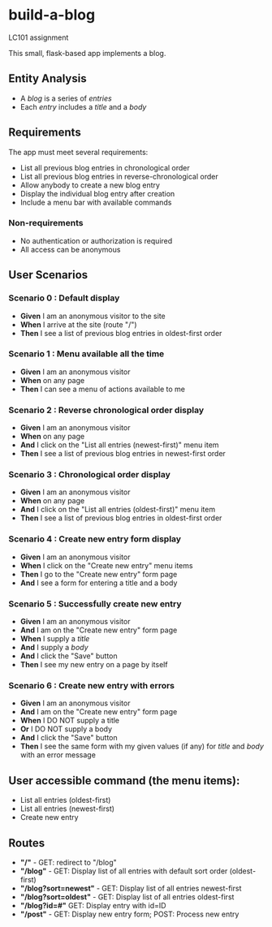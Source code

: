 # build-a-blog
LC101 assignment

This small, flask-based app implements a blog.

## Entity Analysis

* A _blog_ is a series of _entries_
* Each _entry_ includes a _title_ and a _body_

## Requirements

The app must meet several requirements:

* List all previous blog entries in chronological order
* List all previous blog entries in reverse-chronological order
* Allow anybody to create a new blog entry
* Display the individual blog entry after creation
* Include a menu bar with available commands

### Non-requirements

* No authentication or authorization is required
* All access can be anonymous

## User Scenarios

### Scenario 0 : Default display
* **Given** I am an anonymous visitor to the site
* **When** I arrive at the site (route "/")
* **Then** I see a list of previous blog entries in oldest-first order

### Scenario 1 : Menu available all the time
* **Given** I am an anonymous visitor 
* **When** on any page
* **Then** I can see a menu of actions available to me

### Scenario 2 : Reverse chronological order display
* **Given** I am an anonymous visitor
* **When** on any page
* **And** I click on the "List all entries (newest-first)" menu item
* **Then** I see a list of previous blog entries in newest-first order

### Scenario 3 : Chronological order display
* **Given** I am an anonymous visitor
* **When** on any page
* **And** I click on the "List all entries (oldest-first)" menu item
* **Then** I see a list of previous blog entries in oldest-first order

### Scenario 4 : Create new entry form display
* **Given** I am an anonymous visitor
* **When** I click on the "Create new entry" menu items
* **Then** I go to the "Create new entry" form page
* **And** I see a form for entering a title and a body

### Scenario 5 : Successfully create new entry
* **Given** I am an anonymous visitor 
* **And** I am on the "Create new entry" form page
* **When** I supply a _title_
* **And** I supply a _body_
* **And** I click the "Save" button
* **Then** I see my new entry on a page by itself

### Scenario 6 : Create new entry with errors
* **Given** I am an anonymous visitor 
* **And** I am on the "Create new entry" form page
* **When** I DO NOT supply a title
* **Or** I DO NOT supply a body
* **And** I click the "Save" button
* **Then** I see the same form with my given values (if any) for _title_ and _body_ with an error message


## User accessible command (the menu items):
* List all entries (oldest-first)
* List all entries (newest-first)
* Create new entry

## Routes

* **"/"** - GET: redirect to "/blog"
* **"/blog"** - GET: Display list of all entries with default sort order (oldest-first)
* **"/blog?sort=newest"** - GET: Display list of all entries newest-first
* **"/blog?sort=oldest"** - GET: Display list of all entries oldest-first
* **"/blog?id=#"** GET: Display entry with id=ID
* **"/post"** - GET: Display new entry form; POST: Process new entry
